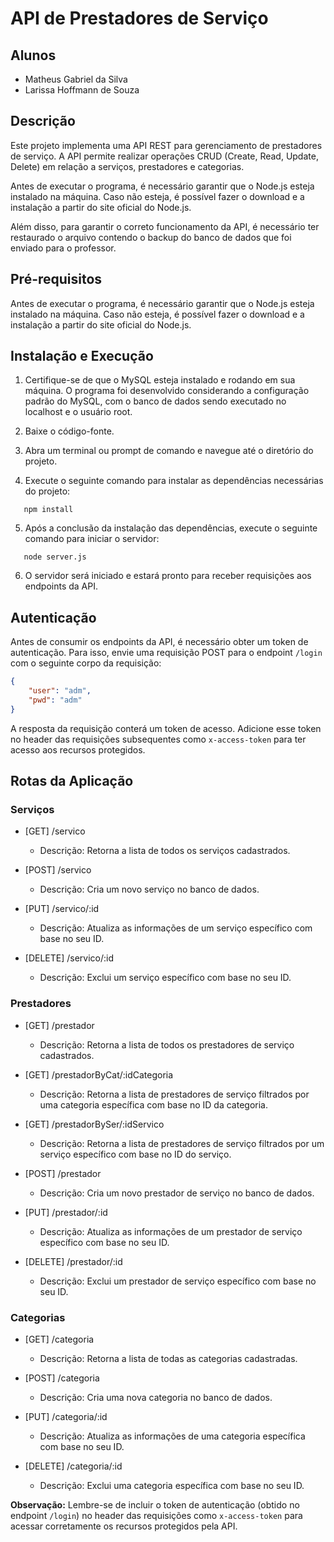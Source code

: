 # API de Prestadores de Serviço

## Alunos
- Matheus Gabriel da Silva
- Larissa Hoffmann de Souza

## Descrição
Este projeto implementa uma API REST para gerenciamento de prestadores de serviço. A API permite realizar operações CRUD (Create, Read, Update, Delete) em relação a serviços, prestadores e categorias.

Antes de executar o programa, é necessário garantir que o Node.js esteja instalado na máquina. Caso não esteja, é possível fazer o download e a instalação a partir do site oficial do Node.js.

Além disso, para garantir o correto funcionamento da API, é necessário ter restaurado o arquivo contendo o backup do banco de dados que foi enviado para o professor.

## Pré-requisitos
Antes de executar o programa, é necessário garantir que o Node.js esteja instalado na máquina. Caso não esteja, é possível fazer o download e a instalação a partir do site oficial do Node.js.

## Instalação e Execução
1. Certifique-se de que o MySQL esteja instalado e rodando em sua máquina. O programa foi desenvolvido considerando a configuração padrão do MySQL, com o banco de dados sendo executado no localhost e o usuário root.

2. Baixe o código-fonte.

3. Abra um terminal ou prompt de comando e navegue até o diretório do projeto.

4. Execute o seguinte comando para instalar as dependências necessárias do projeto:
```
   npm install
```

5. Após a conclusão da instalação das dependências, execute o seguinte comando para iniciar o servidor:
```
   node server.js
```
6. O servidor será iniciado e estará pronto para receber requisições aos endpoints da API.

## Autenticação
Antes de consumir os endpoints da API, é necessário obter um token de autenticação. Para isso, envie uma requisição POST para o endpoint `/login` com o seguinte corpo da requisição: 
```json
{
    "user": "adm",
    "pwd": "adm"
}
```
A resposta da requisição conterá um token de acesso. Adicione esse token no header das requisições subsequentes como `x-access-token` para ter acesso aos recursos protegidos.

## Rotas da Aplicação

### Serviços

- [GET] /servico
  - Descrição: Retorna a lista de todos os serviços cadastrados.

- [POST] /servico
  - Descrição: Cria um novo serviço no banco de dados.

- [PUT] /servico/:id
  - Descrição: Atualiza as informações de um serviço específico com base no seu ID.

- [DELETE] /servico/:id
  - Descrição: Exclui um serviço específico com base no seu ID.

### Prestadores

- [GET] /prestador
  - Descrição: Retorna a lista de todos os prestadores de serviço cadastrados.

- [GET] /prestadorByCat/:idCategoria
  - Descrição: Retorna a lista de prestadores de serviço filtrados por uma categoria específica com base no ID da categoria.

- [GET] /prestadorBySer/:idServico
  - Descrição: Retorna a lista de prestadores de serviço filtrados por um serviço específico com base no ID do serviço.

- [POST] /prestador
  - Descrição: Cria um novo prestador de serviço no banco de dados.

- [PUT] /prestador/:id
  - Descrição: Atualiza as informações de um prestador de serviço específico com base no seu ID.

- [DELETE] /prestador/:id
  - Descrição: Exclui um prestador de serviço específico com base no seu ID.

### Categorias

- [GET] /categoria
  - Descrição: Retorna a lista de todas as categorias cadastradas.

- [POST] /categoria
  - Descrição: Cria uma nova categoria no banco de dados.

- [PUT] /categoria/:id
  - Descrição: Atualiza as informações de uma categoria específica com base no seu ID.

- [DELETE] /categoria/:id
  - Descrição: Exclui uma categoria específica com base no seu ID.

**Observação:** Lembre-se de incluir o token de autenticação (obtido no endpoint `/login`) no header das requisições como `x-access-token` para acessar corretamente os recursos protegidos pela API.
